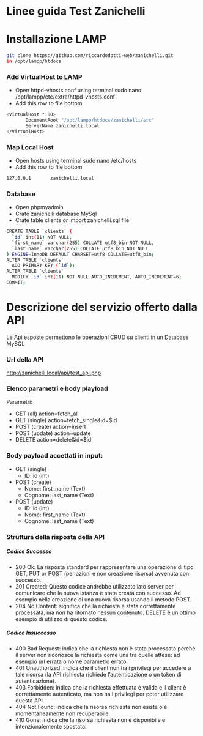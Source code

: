 # Linee guida Test Zanichelli

# Installazione LAMP
```sh
git clone https://github.com/riccardodotti-web/zanichelli.git
in /opt/lampp/htdocs
```
### Add VirtualHost to LAMP
 - Open httpd-vhosts.conf using terminal
sudo nano /opt/lampp/etc/extra/httpd-vhosts.conf 
 - Add this row to file bottom
```sh
<VirtualHost *:80>
       DocumentRoot "/opt/lampp/htdocs/zanichelli/src"
       ServerName zanichelli.local
</VirtualHost>
```
### Map Local Host
 - Open hosts using terminal
sudo nano /etc/hosts
 - Add this row to file bottom
```sh
127.0.0.1       zanichelli.local
```
### Database
 - Open phpmyadmin
 - Crate zanichelli database MySql
 - Crate table clients or import zanichelli.sql file
```sh
CREATE TABLE `clients` (
  `id` int(11) NOT NULL,
  `first_name` varchar(255) COLLATE utf8_bin NOT NULL,
  `last_name` varchar(255) COLLATE utf8_bin NOT NULL
) ENGINE=InnoDB DEFAULT CHARSET=utf8 COLLATE=utf8_bin;
ALTER TABLE `clients`
  ADD PRIMARY KEY (`id`);
ALTER TABLE `clients`
  MODIFY `id` int(11) NOT NULL AUTO_INCREMENT, AUTO_INCREMENT=6;
COMMIT;
```
# Descrizione del servizio offerto dalla API
Le Api esposte permettono le operazioni CRUD su clienti in un Database MySQL

### Url della API
http://zanichelli.local/api/test_api.php

### Elenco parametri e body playload
Parametri:
 - GET (all) action=fetch_all
 - GET (single) action=fetch_single&id=$id
 - POST (create) action=insert
 - POST (update) action=update
 - DELETE action=delete&id=$id

### Body payload accettati in input:
 - GET (single)
     - ID: id (int)
 - POST (create)
     - Nome: first_name (Text)
     - Cognome: last_name (Text)
 - POST (update)
     - ID: id (int)
     - Nome: first_name (Text)
     - Cognome: last_name (Text)
### Struttura della risposta della API
##### Codice Successo
 - 200 Ok: La risposta standard per rappresentare una operazione di tipo GET, PUT or POST (per azioni e non creazione risorsa) avvenuta con successo.
 - 201 Created: Questo codice andrebbe utilizzato lato server per comunicare che la nuova istanza è stata creata con successo. Ad esempio nella creazione di una nuova risorsa usando il metodo POST.
 - 204 No Content: significa che la richiesta è stata correttamente processata, ma non ha ritornato nessun contenuto. DELETE è un ottimo esempio di utilizzo di questo codice.
##### Codice Insuccesso
 - 400 Bad Request: indica che la richiesta non è stata processata perché il server non riconosce la richiesta come una tra quelle attese: ad esempio url errata o nome parametro errato.
 - 401 Unauthorized: indica che il client non ha i privilegi per accedere a tale risorsa (la API richiesta richiede l’autenticazione o un token di autenticazione).
 - 403 Forbidden: indica che la richiesta effettuata è valida e il client è correttamente autenticato, ma non ha i privilegi per poter utilizzare questa API.
 - 404 Not Found: indica che la risorsa richiesta non esiste o è momentaneamente non recuperabile.
 - 410 Gone: indica che la risorsa richiesta non è disponibile e intenzionalemente spostata.